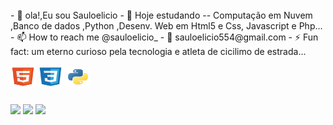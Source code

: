 <br>
- 👋 ola!,Eu sou Sauloelicio
- 📘 Hoje estudando -- Computação em Nuvem ,Banco de dados ,Python ,Desenv. Web em Html5 e Css, Javascript e Php...
- 📫 How to reach me @sauloelicio_
- 📩 sauloelicio554@gmail.com
- ⚡ Fun fact: um eterno curioso pela tecnologia e atleta de cicilimo de estrada...
      


<div style="display: inline_block"><br>



<img align="center" alt="saulo-HTML" height="30" width="40" src="https://raw.githubusercontent.com/devicons/devicon/master/icons/html5/html5-original.svg"> 
<img align="center" alt="saulo-CSS" height="30" width="40" src="https://raw.githubusercontent.com/devicons/devicon/master/icons/css3/css3-original.svg">
<img align="center" alt="saulo-Python" height="30" width="40" src="https://raw.githubusercontent.com/devicons/devicon/master/icons/python/python-original.svg"> 

</div 

<br>
      
##

<div>

 <img src="https://img.shields.io/badge/WhatsApp-25D366?style=for-the-badge&logo=whatsapp&logoColor=white"></img>
 <img src="https://img.shields.io/badge/Instagram-E4405F?style=for-the-badge&logo=instagram&logoColor=white"></img>
 <img src="https://img.shields.io/badge/Gmail-D14836?style=for-the-badge&logo=gmail&logoColor=white"></img> 
            
</div>
          

